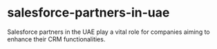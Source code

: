 # salesforce-partners-in-uae
Salesforce partners in the UAE play a vital role for companies aiming to enhance their CRM functionalities. 
